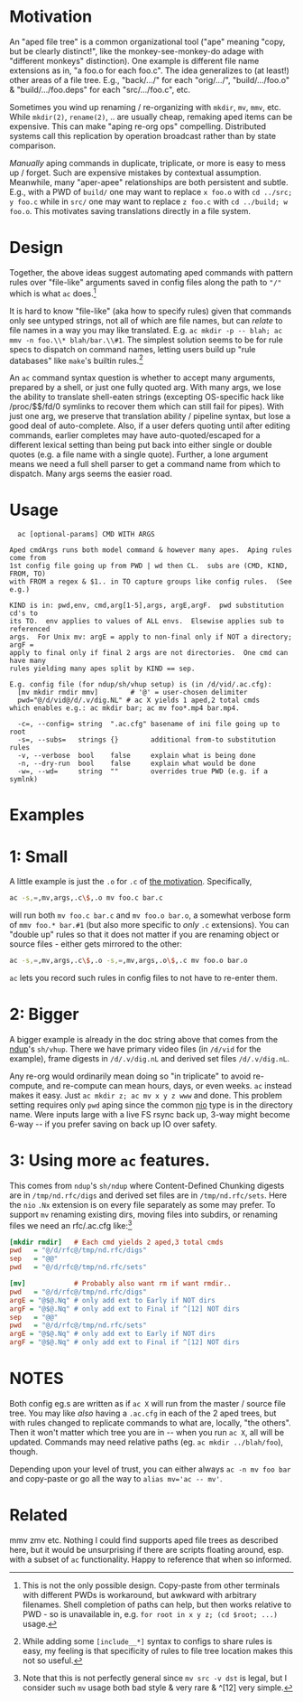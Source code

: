 Motivation
==========
An "aped file tree" is a common organizational tool ("ape" meaning "copy, but be
clearly distinct!", like the monkey-see-monkey-do adage with "different monkeys"
distinction).  One example is different file name extensions as in, "a foo.o for
each foo.c".  The idea generalizes to (at least!) other areas of a file tree.
E.g., "back/.../" for each "orig/.../", "build/.../foo.o" & "build/.../foo.deps"
for each "src/.../foo.c", etc.

Sometimes you wind up renaming / re-organizing with `mkdir`, `mv`, `mmv`, etc.
While `mkdir(2)`, `rename(2)`, .. are usually cheap, remaking aped items can be
expensive.  This can make "aping re-org ops" compelling.  Distributed systems
call this replication by operation broadcast rather than by state comparison.

*Manually* aping commands in duplicate, triplicate, or more is easy to mess up /
forget.  Such are expensive mistakes by contextual assumption.  Meanwhile, many
"aper-apee" relationships are both persistent and subtle.  E.g., with a PWD of
`build/` one may want to replace `x foo.o` with `cd ../src; y foo.c` while in
`src/` one may want to replace `z foo.c` with `cd ../build; w foo.o`.  This
motivates saving translations directly in a file system.

Design
======
Together, the above ideas suggest automating aped commands with pattern rules
over "file-like" arguments saved in config files along the path to `"/"` which
is what `ac` does.[^1]

It is hard to know "file-like" (aka how to specify rules) given that commands
only see untyped strings, not all of which are file names, but can *relate* to
file names in a way you may like translated.  E.g. `ac mkdir -p -- blah; ac
mmv -n foo.\\* blah/bar.\\#1`.  The simplest solution seems to be for rule specs
to dispatch on command names, letting users build up "rule databases" like
`make`'s builtin rules.[^2]

An `ac` command syntax question is whether to accept many arguments, prepared by
a shell, or just one fully quoted arg.  With many args, we lose the ability to
translate shell-eaten strings (excepting OS-specific hack like /proc/$$/fd/0
symlinks to recover them which can still fail for pipes).  With just one arg, we
preserve that translation ability / pipeline syntax, but lose a good deal of
auto-complete.  Also, if a user defers quoting until after editing commands,
earlier completes may have auto-quoted/escaped for a different lexical setting
than being put back into either single or double quotes (e.g. a file name with a
single quote).  Further, a lone argument means we need a full shell parser to
get a command name from which to dispatch.  Many args seems the easier road.

Usage
=====
```
  ac [optional-params] CMD WITH ARGS

Aped cmdArgs runs both model command & however many apes.  Aping rules come from
1st config file going up from PWD | wd then CL.  subs are (CMD, KIND, FROM, TO)
with FROM a regex & $1.. in TO capture groups like config rules.  (See e.g.)

KIND is in: pwd,env, cmd,arg[1-5],args, argE,argF.  pwd substitution cd's to
its TO.  env applies to values of ALL envs.  Elsewise applies sub to referenced
args.  For Unix mv: argE = apply to non-final only if NOT a directory; argF =
apply to final only if final 2 args are not directories.  One cmd can have many
rules yielding many apes split by KIND == sep.

E.g. config file (for ndup/sh/vhup setup) is (in /d/vid/.ac.cfg):
  [mv mkdir rmdir mmv]        # '@' = user-chosen delimiter
  pwd="@/d/vid@/d/.v/dig.NL" # ac X yields 1 aped,2 total cmds
which enables e.g.: ac mkdir bar; ac mv foo*.mp4 bar.mp4.

  -c=, --config= string  ".ac.cfg" basename of ini file going up to root
  -s=, --subs=   strings {}        additional from-to substitution rules
  -v, --verbose  bool    false     explain what is being done
  -n, --dry-run  bool    false     explain what would be done
  -w=, --wd=     string  ""        overrides true PWD (e.g. if a symlnk)
```

Examples
========
# 1: Small
A little example is just the `.o` for `.c` of [the motivation](#motivation).
Specifically,
```sh
ac -s,=,mv,args,.c\$,.o mv foo.c bar.c
```
will run both `mv foo.c bar.c` and `mv foo.o bar.o`, a somewhat verbose form of
`mmv foo.* bar.#1` (but also more specific to *only* `.c` extensions).  You can
"double up" rules so that it does not matter if you are renaming object or
source files - either gets mirrored to the other:
```sh
ac -s,=,mv,args,.c\$,.o -s,=,mv,args,.o\$,.c mv foo.o bar.o
```
`ac` lets you record such rules in config files to not have to re-enter them.

# 2: Bigger
A bigger example is already in the doc string above that comes from the [ndup](
https://github.com/c-blake/ndup)'s `sh/vhup`.  There we have primary video files
(in `/d/vid` for the example), frame digests in `/d/.v/dig.nL` and
derived set files `/d/.v/dig.nL`.

Any re-org would ordinarily mean doing so "in triplicate" to avoid re-compute,
and re-compute can mean hours, days, or even weeks.  `ac` instead makes it easy.
Just `ac mkdir z; ac mv x y z www` and done.  This problem setting requires only
`pwd` aping since the common [nio](https://github.com/c-blake/nio) type is in
the directory name.  Were inputs large with a live FS rsync back up, 3-way might
become 6-way -- if you prefer saving on back up IO over safety.

# 3: Using more `ac` features.
This comes from `ndup`'s `sh/ndup` where Content-Defined Chunking digests are in
`/tmp/nd.rfc/digs` and derived set files are in `/tmp/nd.rfc/sets`.  Here the
`nio` `.Nx` extension is on every file separately as some may prefer.  To
support `mv` renaming existing dirs, moving files into subdirs, or renaming
files we need an rfc/.ac.cfg like:[^3]
```ini
[mkdir rmdir]   # Each cmd yields 2 aped,3 total cmds
pwd   = "@/d/rfc@/tmp/nd.rfc/digs"
sep   = "@@"
pwd   = "@/d/rfc@/tmp/nd.rfc/sets"

[mv]            # Probably also want rm if want rmdir..
pwd   = "@/d/rfc@/tmp/nd.rfc/digs"
argE = "@$@.Nq" # only add ext to Early if NOT dirs
argF = "@$@.Nq" # only add ext to Final if ^[12] NOT dirs
sep   = "@@"
pwd   = "@/d/rfc@/tmp/nd.rfc/sets"
argE = "@$@.Nq" # only add ext to Early if NOT dirs
argF = "@$@.Nq" # only add ext to Final if ^[12] NOT dirs
```

# NOTES
Both config eg.s are written as if `ac X` will run from the master / source file
tree.  You may like *also* having a `.ac.cfg` in each of the 2 aped trees, but
with rules changed to replicate commands to what are, locally, "the others".
Then it won't matter which tree you are in -- when you run `ac X`, all will be
updated.  Commands may need relative paths (eg. `ac mkdir ../blah/foo`), though.

Depending upon your level of trust, you can either always `ac -n mv foo bar` and
copy-paste or go all the way to `alias mv='ac -- mv'`.

Related
=======
mmv zmv etc.  Nothing I could find supports aped file trees as described here,
but it would be unsurprising if there are scripts floating around, esp. with a
subset of `ac` functionality.  Happy to reference that when so informed.

[^1]: This is not the only possible design.  Copy-paste from other terminals
with different PWDs is workaround, but awkward with arbitrary filenames.  Shell
completion of paths can help, but then works relative to PWD - so is unavailable
in, e.g. `for root in x y z; (cd $root; ...)` usage.

[^2]: While adding some `[include__*]` syntax to configs to share rules is easy,
my feeling is that specificity of rules to file tree location makes this not so
useful.

[^3]: Note that this is not perfectly general since `mv src -v dst` is legal,
but I consider such `mv` usage both bad style & very rare & ^[12] very simple.
